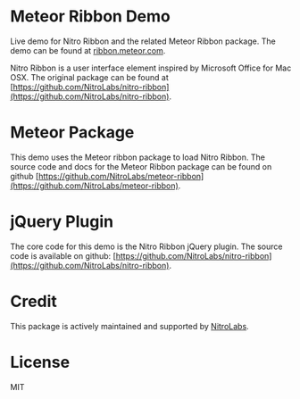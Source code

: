 # Meteor Ribbon Demo

Live demo for Nitro Ribbon and the related Meteor Ribbon package.
The demo can be found at [ribbon.meteor.com](http://ribbon.meteor.com).


Nitro Ribbon is a user interface element inspired
by Microsoft Office for Mac OSX. The original package can be found at
[https://github.com/NitroLabs/nitro-ribbon](https://github.com/NitroLabs/nitro-ribbon).

# Meteor Package
This demo uses the Meteor ribbon package to load Nitro Ribbon.
The source code and docs for the Meteor Ribbon package can be found on github
[https://github.com/NitroLabs/meteor-ribbon](https://github.com/NitroLabs/meteor-ribbon).

# jQuery Plugin
The core code for this demo is the Nitro Ribbon jQuery plugin.
The source code is available on github: [https://github.com/NitroLabs/nitro-ribbon](https://github.com/NitroLabs/nitro-ribbon).

# Credit
This package is actively maintained and supported by [NitroLabs](http://www.nitrolabs.com/).

# License
MIT